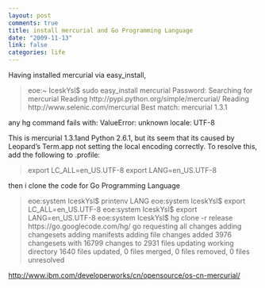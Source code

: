 ```yaml
--- 
layout: post
comments: true
title: install mercurial and Go Programming Language
date: "2009-11-13"
link: false
categories: life
---
```

Having installed mercurial via easy_install,
<blockquote>eoe:~ IceskYsl$ sudo easy_install mercurial
Password:
Searching for mercurial
Reading http://pypi.python.org/simple/mercurial/
Reading http://www.selenic.com/mercurial
Best match: mercurial 1.3.1</blockquote>
any hg command fails with:
ValueError: unknown locale: UTF-8

This is mercurial 1.3.1and Python 2.6.1, but its seem that its caused by Leopard’s Term.app not setting the local encoding correctly. To resolve this, add the following to .profile:
<blockquote>export LC_ALL=en_US.UTF-8
export LANG=en_US.UTF-8</blockquote>
then i clone the code for   Go Programming Language
<blockquote>eoe:system IceskYsl$ printenv LANG
eoe:system IceskYsl$ export LC_ALL=en_US.UTF-8
eoe:system IceskYsl$   export LANG=en_US.UTF-8
eoe:system IceskYsl$ hg clone -r release https://go.googlecode.com/hg/  go
requesting all changes
adding changesets
adding manifests
adding file changes
added 3976 changesets with 16799 changes to 2931 files
updating working directory
1640 files updated, 0 files merged, 0 files removed, 0 files unresolved</blockquote>
<a href="http://www.ibm.com/developerworks/cn/opensource/os-cn-mercurial/" target="_blank">http://www.ibm.com/developerworks/cn/opensource/os-cn-mercurial/</a>
